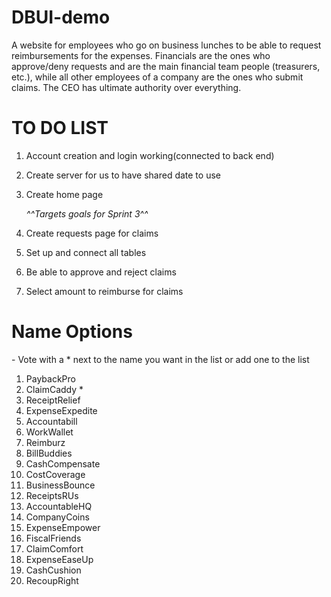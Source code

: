 # DBUI-demo

A website for employees who go on business lunches to be able to request reimbursements for the expenses. Financials are the ones who approve/deny requests and are the main financial team people (treasurers, etc.), while all other employees of a company are the ones who submit claims. The CEO has ultimate authority over everything.

# TO DO LIST

  1. Account creation and login working(connected to back end)
  2. Create server for us to have shared date to use 
  3. Create home page
        
        *^^Targets goals for Sprint 3^^*
        
  4. Create requests page for claims
  5. Set up and connect all tables
  6. Be able to approve and reject claims
  7. Select amount to reimburse for claims

# Name Options 
\- Vote with a * next to the name you want in the list or add one to the list
1. PaybackPro
1. ClaimCaddy *
1. ReceiptRelief
1. ExpenseExpedite
1. Accountabill
1. WorkWallet
1. Reimburz
1. BillBuddies
1. CashCompensate
1. CostCoverage
1. BusinessBounce
1. ReceiptsRUs
1. AccountableHQ
1. CompanyCoins
1. ExpenseEmpower
1. FiscalFriends
1. ClaimComfort
1. ExpenseEaseUp
1. CashCushion
1. RecoupRight



